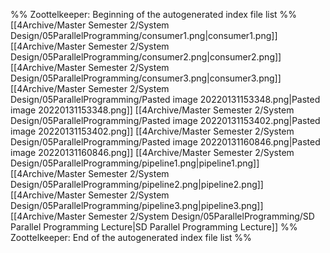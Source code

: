 %% Zoottelkeeper: Beginning of the autogenerated index file list  %%
 [[4Archive/Master Semester 2/System Design/05ParallelProgramming/consumer1.png|consumer1.png]]
 [[4Archive/Master Semester 2/System Design/05ParallelProgramming/consumer2.png|consumer2.png]]
 [[4Archive/Master Semester 2/System Design/05ParallelProgramming/consumer3.png|consumer3.png]]
 [[4Archive/Master Semester 2/System Design/05ParallelProgramming/Pasted image 20220131153348.png|Pasted image 20220131153348.png]]
 [[4Archive/Master Semester 2/System Design/05ParallelProgramming/Pasted image 20220131153402.png|Pasted image 20220131153402.png]]
 [[4Archive/Master Semester 2/System Design/05ParallelProgramming/Pasted image 20220131160846.png|Pasted image 20220131160846.png]]
 [[4Archive/Master Semester 2/System Design/05ParallelProgramming/pipeline1.png|pipeline1.png]]
 [[4Archive/Master Semester 2/System Design/05ParallelProgramming/pipeline2.png|pipeline2.png]]
 [[4Archive/Master Semester 2/System Design/05ParallelProgramming/pipeline3.png|pipeline3.png]]
 [[4Archive/Master Semester 2/System Design/05ParallelProgramming/SD Parallel Programming Lecture|SD Parallel Programming Lecture]]
%% Zoottelkeeper: End of the autogenerated index file list  %%
